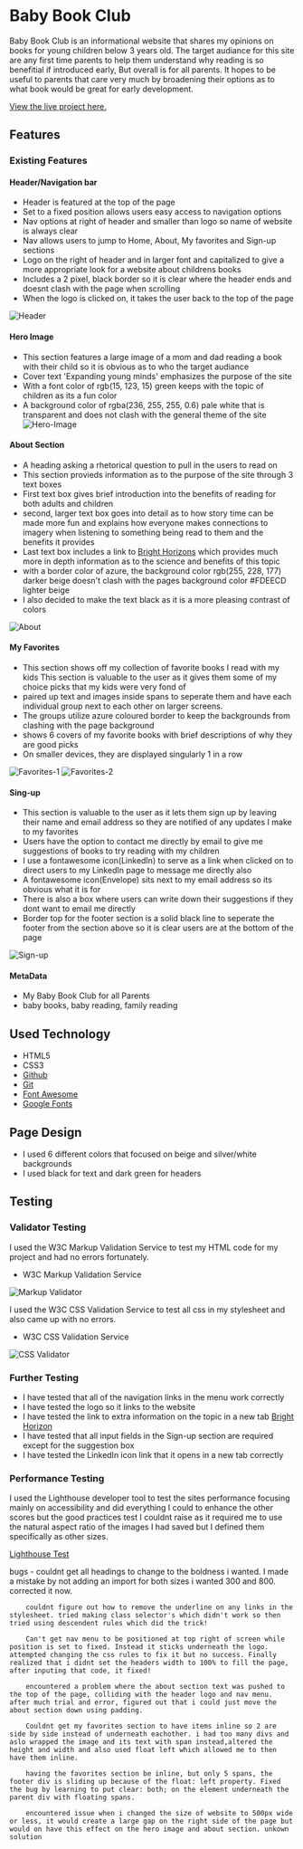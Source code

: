# Baby Book Club

Baby Book Club is an informational website that shares my opinions on books for young children below 3 years old. The target audiance for this site are any first time parents to help them understand why reading is so benefitial if introduced early, But overall is for all parents. It hopes to be useful to parents that care very much by broadening their options as to what book would be great for early development.

[View the live project here.](https://keepkindling.github.io/Baby-Book-Club/)

## Features

### Existing Features

#### Header/Navigation bar

- Header is featured at the top of the page
- Set to a fixed position allows users easy access to navigation options 
- Nav options at right of header and smaller than logo so name of website is always clear
- Nav allows users to jump to Home, About, My favorites and Sign-up sections 
- Logo on the right of header and in larger font and capitalized to give a more appropriate look for a website about childrens books
- Includes a 2 pixel, black border so it is clear where the header ends and doesnt clash with the page when scrolling
- When the logo is clicked on, it takes the user back to the top of the page

![Header](/assets/images/header.png)

#### Hero Image

- This section features a large image of a mom and dad reading a book with their child so it is obvious as to who the target audiance
- Cover text 'Expanding young minds' emphasizes the purpose of the site
- With a font color of rgb(15, 123, 15) green keeps with the topic of children as its a fun color
- A background color of rgba(236, 255, 255, 0.6) pale white that is transparent and does not clash with the general theme of the site
![Hero-Image](/assets/images/hero.png)

#### About Section

- A heading asking a rhetorical question to pull in the users to read on
- This section provieds information as to the purpose of the site through 3 text boxes
- First text box gives brief introduction into the benefits of reading for both adults and children
- second, larger text box goes into detail as to how story time can be made more fun and explains how everyone makes connections to imagery when listening to something being read to them and the benefits it provides
- Last text box includes a link to [Bright Horizons](https://www.brighthorizons.com/family-resources/articles/e-news/the-importance-of-reading-to-babies-and-infants) which provides much more in depth information as to the science and benefits of this topic
- with a border color of azure, the background color rgb(255, 228, 177) darker beige doesn't clash with the pages background color #FDEECD lighter beige
- I also decided to make the text black as it is a more pleasing contrast of colors

![About](/assets/images/about.png)

#### My Favorites

- This section shows off my collection of favorite books I read with my kids
This section is valuable to the user as it gives them some of my choice picks that my kids were very fond of 
- paired up text and images inside spans to seperate them and have each individual group next to each other on larger screens.
- The groups utilize azure coloured border to keep the backgrounds from clashing with the page background
- shows 6 covers of my favorite books with brief descriptions of why they are good picks
- On smaller devices, they are displayed singularly 1 in a row

![Favorites-1](/assets/images/favorites-1.png)
![Favorites-2](/assets/images/favorites-2.png)

#### Sing-up

- This section is valuable to the user as it lets them sign up by leaving their name and email address so they are notified of any updates I make to my favorites
- Users have the option to contact me directly by email to give me suggestions of books to try reading with my children
- I use a fontawesome icon(LinkedIn) to serve as a link when clicked on to direct users to my LinkedIn page to message me directly also 
- A fontawesome icon(Envelope) sits next to my email address so its obvious what it is for
- There is also a box where users can write down their suggestions if they dont want to email me directly
- Border top for the footer section is a solid black line to seperate the footer from the section above so it is clear users are at the bottom of the page

![Sign-up](/assets/images/footer.png)

#### MetaData

- My Baby Book Club for all Parents
- baby books, baby reading, family reading


## Used Technology 

- HTML5
- CSS3
- [Github](https://github.com/)
- [Git](https://git-scm.com/)
- [Font Awesome](https://fontawesome.com/)
- [Google Fonts](https://fonts.google.com/)

## Page Design 

- I used 6 different colors that focused on beige and silver/white backgrounds 
- I used black for text and dark green for headers

## Testing

### Validator Testing

I used the W3C Markup Validation Service to test my HTML code for my project and had no errors fortunately.

- W3C Markup Validation Service

![Markup Validator](/assets/images/html-successful-validation-p1.png)

I used the W3C CSS Validation Service to test all css in my stylesheet and also came up with no errors.

- W3C CSS Validation Service

![CSS Validator](/assets/images/css-successful-validation-p1.png)

### Further Testing

- I have tested that all of the navigation links in the menu work correctly
- I have tested the logo so it links to the website
- I have tested the link to extra information on the topic in a new tab [Bright Horizon](https://www.brighthorizons.com/family-resources/articles/e-news/the-importance-of-reading-to-babies-and-infants)
- I have tested that all input fields in the Sign-up section are required except for the suggestion box
- I have tested the LinkedIn icon link that it opens in a new tab correctly

### Performance Testing 

I used the Lighthouse developer tool to test the sites performance focusing mainly on accessibility and did everything I could to enhance the other scores but the good practices test I couldnt raise as it required me to use the natural aspect ratio of the images I had saved but I defined them specifically as other sizes.

[Lighthouse Test](/assets/images/performance-test-p1.png)



bugs -
        couldnt get all headings to change to the boldness i wanted. I made a mistake by not adding an import for both sizes i wanted 300 and 800. corrected it now. 

        couldnt figure out how to remove the underline on any links in the stylesheet. tried making class selector's which didn't work so then tried using descendent rules which did the trick!

        Can't get nav menu to be positioned at top right of screen while position is set to fixed. Instead it sticks underneath the logo. attempted changing the css rules to fix it but no success. Finally realized that i didnt set the headers width to 100% to fill the page, after inputing that code, it fixed!

        encountered a problem where the about section text was pushed to the top of the page, colliding with the header logo and nav menu. after much trial and error, figured out that i could just move the about section down using padding.

        Couldnt get my favorites section to have items inline so 2 are side by side instead of underneath eachother. i had too many divs and aslo wrapped the image and its text with span instead,altered the height and width and also used float left which allowed me to then have them inline.

        having the favorites section be inline, but only 5 spans, the footer div is sliding up because of the float: left property. Fixed the bug by learning to put clear: both; on the element underneath the parent div with floating spans.

        encountered issue when i changed the size of website to 500px wide or less, it would create a large gap on the right side of the page but would on have this effect on the hero image and about section. unkown solution